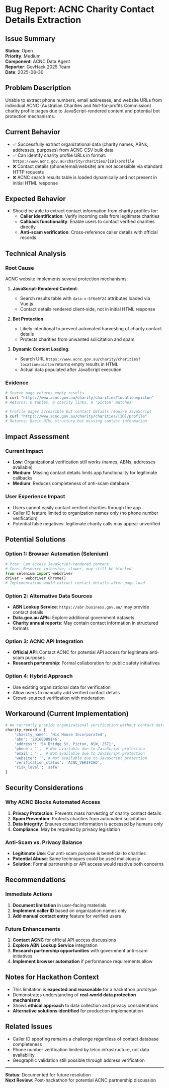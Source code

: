 # Bug Report: ACNC Charity Contact Details Extraction

## Issue Summary
**Status**: Open  
**Priority**: Medium  
**Component**: ACNC Data Agent  
**Reporter**: GovHack 2025 Team  
**Date**: 2025-08-30  

## Problem Description
Unable to extract phone numbers, email addresses, and website URLs from individual ACNC (Australian Charities and Not-for-profits Commission) charity profile pages due to JavaScript-rendered content and potential bot protection mechanisms.

## Current Behavior
- ✅ Successfully extract organizational data (charity names, ABNs, addresses, purposes) from ACNC CSV bulk data
- ✅ Can identify charity profile URLs in format: `https://www.acnc.gov.au/charity/charities/[ID]/profile`
- ❌ Contact details (phone/email/website) are not accessible via standard HTTP requests
- ❌ ACNC search results table is loaded dynamically and not present in initial HTML response

## Expected Behavior
- Should be able to extract contact information from charity profiles for:
  - **Caller identification**: Verify incoming calls from legitimate charities
  - **Callback functionality**: Enable users to contact verified charities directly
  - **Anti-scam verification**: Cross-reference caller details with official records

## Technical Analysis

### Root Cause
ACNC website implements several protection mechanisms:

1. **JavaScript-Rendered Content**: 
   - Search results table with `data-v-5f6e0f24` attributes loaded via Vue.js
   - Contact details rendered client-side, not in initial HTML response

2. **Bot Protection**: 
   - Likely intentional to prevent automated harvesting of charity contact details
   - Protects charities from unwanted solicitation and spam

3. **Dynamic Content Loading**:
   - Search URL `https://www.acnc.gov.au/charity/charities?location=picton` returns empty results in HTML
   - Actual data populated after JavaScript execution

### Evidence
```bash
# Search page returns empty results
$ curl "https://www.acnc.gov.au/charity/charities?location=picton"
# Returns: 0 tables, 0 charity links, 0 'picton' matches

# Profile pages accessible but contact details require JavaScript
$ curl "https://www.acnc.gov.au/charity/charities/[ID]/profile" 
# Returns: Basic HTML structure but missing contact information
```

## Impact Assessment

### Current Impact
- **Low**: Organizational verification still works (names, ABNs, addresses available)
- **Medium**: Missing contact details limits app functionality for legitimate callbacks
- **Medium**: Reduces completeness of anti-scam database

### User Experience Impact
- Users cannot easily contact verified charities through the app
- Caller ID feature limited to organization names only (no phone number verification)
- Potential false negatives: legitimate charity calls may appear unverified

## Potential Solutions

### Option 1: Browser Automation (Selenium)
```python
# Pros: Can access JavaScript-rendered content
# Cons: Resource intensive, slower, may still be blocked
from selenium import webdriver
driver = webdriver.Chrome()
# Implementation would extract contact details after page load
```

### Option 2: Alternative Data Sources
- **ABN Lookup Service**: `https://abr.business.gov.au/` may provide contact details
- **Data.gov.au APIs**: Explore additional government datasets
- **Charity annual reports**: May contain contact information in structured formats

### Option 3: ACNC API Integration
- **Official API**: Contact ACNC for potential API access for legitimate anti-scam purposes
- **Research partnership**: Formal collaboration for public safety initiatives

### Option 4: Hybrid Approach
- Use existing organizational data for verification
- Allow users to manually add verified contact details
- Crowd-sourced verification with moderation

## Workaround (Current Implementation)
```python
# We currently provide organizational verification without contact details
charity_record = {
    'charity_name': 'His House Incorporated',
    'abn': '20160089146', 
    'address': '54 Bridge St, Picton, NSW, 2571',
    'phone': '',  # Not available due to JavaScript protection
    'email': '',  # Not available due to JavaScript protection
    'website': '', # Not available due to JavaScript protection
    'verification_status': 'ACNC_VERIFIED',
    'risk_level': 'safe'
}
```

## Security Considerations

### Why ACNC Blocks Automated Access
1. **Privacy Protection**: Prevents mass harvesting of charity contact details
2. **Spam Prevention**: Protects charities from automated solicitation
3. **Data Integrity**: Ensures contact information is accessed by humans only
4. **Compliance**: May be required by privacy legislation

### Anti-Scam vs. Privacy Balance
- **Legitimate Use**: Our anti-scam purpose is beneficial to charities
- **Potential Abuse**: Same techniques could be used maliciously
- **Solution**: Formal partnership or API access would resolve both concerns

## Recommendations

### Immediate Actions
1. **Document limitation** in user-facing materials
2. **Implement caller ID** based on organization names only
3. **Add manual contact entry** feature for verified users

### Future Enhancements
1. **Contact ACNC** for official API access discussions
2. **Explore ABN Lookup Service** integration
3. **Research partnership opportunities** with government anti-scam initiatives
4. **Implement browser automation** if performance requirements allow

## Notes for Hackathon Context
- This limitation is **expected and reasonable** for a hackathon prototype
- Demonstrates understanding of **real-world data protection mechanisms**
- Shows **ethical approach** to data collection and privacy considerations
- **Alternative solutions identified** for production implementation

## Related Issues
- Caller ID spoofing remains a challenge regardless of contact database completeness  
- Phone number verification limited by telco infrastructure, not data availability
- Geographic validation still possible through address verification

---

**Status**: Documented for future resolution  
**Next Review**: Post-hackathon for potential ACNC partnership discussion